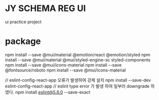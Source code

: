 # JY SCHEMA REG UI
ui practice project 


# package
npm install --save @mui/material @emotion/react @emotion/styled
npm install --save @mui/material @mui/styled-engine-sc styled-components
npm install  --save @mui/icons-material
npm install --save @fontsource/roboto
npm install --save @mui/icons-material

// eslint-config-react-app 오류가 발생하여 강제 설치
npm install --save-dev eslint-config-react-app
// eslint type error 가 발생 하여 일부러 downgrade 하였다.
npm install eslint@5.6.0 --save-exact
